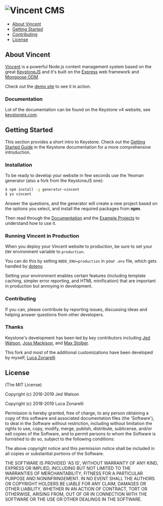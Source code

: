 # ![Vincent CMS](http://v3.keystonejs.com/images/logo.svg)

- [About Vincent](#about)
- [Getting Started](#getting-started)
- [Contributing](#contributing)
- [License](#license)

## About Vincent

[Vincent](http://keystonejs.com) is a powerful Node.js content management system based on the great [KeystoneJS](http://keystonejs.com) and it's built on the [Express](https://expressjs.com/) web framework and [Mongoose ODM](http://mongoosejs.com).

Check out the [demo site](http://demo.keystonejs.com) to see it in action.

### Documentation

Lot of the documentation can be found on the Keystone v4 website, see [keystonejs.com](https://keystonejs.com).

## Getting Started

This section provides a short intro to Keystone. Check out the [Getting Started Guide](https://keystonejs.com/getting-started) in the Keystone documentation for a more comprehensive introduction.

### Installation

To be ready to develop your website in few seconds use the Yeoman generator (also a fork from the KeystoneJS one):

```bash
$ npm install -g generator-vincent
$ yo vincent
```

Answer the questions, and the generator will create a new project based on the options you select, and install the required packages from **npm**.

Then read through the [Documentation](https://keystonejs.com/documentation) and the [Example Projects](http://v3.keystonejs.com/examples) to understand how to use it.

### Running Vincent in Production

When you deploy your Vincent website to production, be sure to set your `ENV` environment variable to `production`.

You can do this by setting `NODE_ENV=production` in your `.env` file, which gets handled by [dotenv](https://github.com/motdotla/dotenv).

Setting your environment enables certain features (including template caching, simpler error reporting, and HTML minification) that are important in production but annoying in development.


### Contributing

If you can, please contribute by reporting issues, discussing ideas and helping answer questions from other developers.


### Thanks

Keystone's development has been led by key contributors including [Jed Watson](https://github.com/JedWatson), [Joss Mackison](https://github.com/jossmac), and [Max Stoiber](https://github.com/mxstbr).

This fork and most of the additional customizations have been developed by myself, [Luca Zonarelli](https://github.com/lukezona)

## License

(The MIT License)

Copyright (c) 2016-2019 Jed Watson

Copyright (c) 2018-2019 Luca Zonarelli

Permission is hereby granted, free of charge, to any person obtaining
a copy of this software and associated documentation files (the
'Software'), to deal in the Software without restriction, including
without limitation the rights to use, copy, modify, merge, publish,
distribute, sublicense, and/or sell copies of the Software, and to
permit persons to whom the Software is furnished to do so, subject to
the following conditions:

The above copyright notice and this permission notice shall be
included in all copies or substantial portions of the Software.

THE SOFTWARE IS PROVIDED 'AS IS', WITHOUT WARRANTY OF ANY KIND,
EXPRESS OR IMPLIED, INCLUDING BUT NOT LIMITED TO THE WARRANTIES OF
MERCHANTABILITY, FITNESS FOR A PARTICULAR PURPOSE AND NONINFRINGEMENT.
IN NO EVENT SHALL THE AUTHORS OR COPYRIGHT HOLDERS BE LIABLE FOR ANY
CLAIM, DAMAGES OR OTHER LIABILITY, WHETHER IN AN ACTION OF CONTRACT,
TORT OR OTHERWISE, ARISING FROM, OUT OF OR IN CONNECTION WITH THE
SOFTWARE OR THE USE OR OTHER DEALINGS IN THE SOFTWARE.
